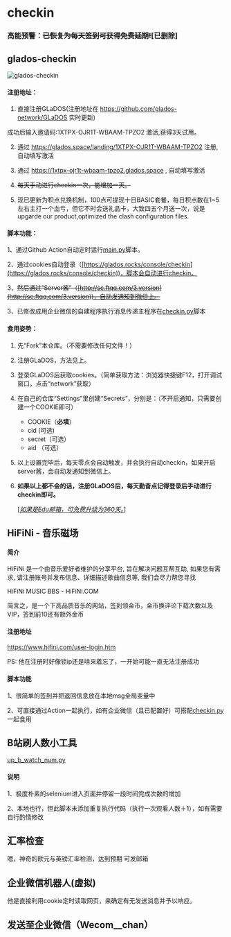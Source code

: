# checkin
### 高能预警：~~已恢复为每天签到可获得免费延期!~~[已删除]
## glados-checkin
![glados-checkin](https://github.com/hbstarjason/glados-checkin/workflows/glados-checkin/badge.svg)

#### 注册地址：

1. 直接注册GLaDOS(注册地址在 https://github.com/glados-network/GLaDOS 实时更新)

成功后输入邀请码:1XTPX-OJR1T-WBAAM-TPZO2 激活,获得3天试用。

2. 通过 https://glados.space/landing/1XTPX-OJR1T-WBAAM-TPZO2 注册, 自动填写激活

3. 通过 https://1xtpx-ojr1t-wbaam-tpzo2.glados.space , 自动填写激活

4. ~~每天手动进行checkin一次，能增加一天。~~

5. 现已更新为积点兑换机制，100点可提现十日BASIC套餐，每日积点数在1~5左右主打一个血亏，但它不时会送礼品卡，大致四五个月送一次，说是upgarde our product,optimized the clash configuration files.

#### 脚本功能：

1、通过Github Action自动定时运行[main.py](https://github.com/Keydme/checkin/blob/main/glados_checkin.py)脚本。

2、通过cookies自动登录（[https://glados.rocks/console/checkin](https://glados.rocks/console/checkin))，脚本会自动进行checkin。

3、~~然后通过“Server酱”（[http://sc.ftqq.com/3.version](http://sc.ftqq.com/3.version))，自动发通知到微信上。~~

3、已修改成用企业微信的自建程序执行消息传递主程序在[checkin.py](https://github.com/Keydme/checkin/blob/main/checkin.py)脚本


#### 食用姿势：

1. 先“Fork”本仓库。（不需要修改任何文件！）

2. 注册GLaDOS，方法见上。

3. 登录GLaDOS后获取cookies。（简单获取方法：浏览器快捷键F12，打开调试窗口，点击“network”获取）

4. 在自己的仓库“Settings”里创建“Secrets”，分别是：（不开启通知，只需要创建一个COOKIE即可）

   - COOKIE（**必填**）
   - cid (可选)
   - secret（可选）
   - aid （可选）
5. 以上设置完毕后，每天零点会自动触发，并会执行自动checkin，如果开启server酱，会自动发通知到微信上。

6. **如果以上都不会的话，注册GLaDOS后，每天勤奋点记得登录后手动进行checkin即可。**

   [*<u>如果是Edu邮箱，可免费升级为360天。</u>*]


## HiFiNi - 音乐磁场

#### 简介
HiFiNi 是一个由音乐爱好者维护的分享平台, 旨在解决问题互帮互助, 如果您有需求, 请注册账号并发布信息、详细描述歌曲信息等, 我们会尽力帮您寻找

HiFiNi MUSIC BBS - HiFiNi.COM

简言之，是一个下高品质音乐的网站，签到领金币，金币换评论下载次数以及VIP，签到前10还有额外金币


#### 注册地址
https://www.hifini.com/user-login.htm

PS: 他在注册时好像锁ip还是啥来着忘了，一开始可能一直无法注册成功

#### 脚本功能
1、很简单的签到并把返回信息放在本地msg全局变量中

2、可直接通过Action一起执行，如有企业微信（且已配置好）可搭配[checkin.py](https://github.com/Keydme/checkin/blob/main/checkin.py)一起食用


## B站刷人数小工具

[up_b_watch_num.py](https://github.com/Keydme/checkin/blob/main/up_b_watch_num.py)
#### 说明
1、极度朴素的selenium进入页面并停留一段时间完成次数的增加

2、本地也行，但此脚本未添加重复执行代码（执行一次观看人数＋1），如有需要自行酌情修改

## 汇率检查
嗯，神奇的欧元与英镑汇率检测，达到预期  可发邮箱

## 企业微信机器人(虚拟)
他是直接利用cookie定时读取网页，来确定有无发送消息并予以响应。

## 发送至企业微信（Wecom__chan）

